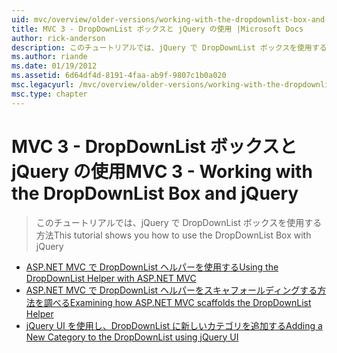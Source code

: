 ```yaml
---
uid: mvc/overview/older-versions/working-with-the-dropdownlist-box-and-jquery/index
title: MVC 3 - DropDownList ボックスと jQuery の使用 |Microsoft Docs
author: rick-anderson
description: このチュートリアルでは、jQuery で DropDownList ボックスを使用する方法
ms.author: riande
ms.date: 01/19/2012
ms.assetid: 6d64df4d-8191-4faa-ab9f-9807c1b0a020
msc.legacyurl: /mvc/overview/older-versions/working-with-the-dropdownlist-box-and-jquery
msc.type: chapter
---
```

<a name="mvc-3---working-with-the-dropdownlist-box-and-jquery"></a><span data-ttu-id="ad0d2-103">MVC 3 - DropDownList ボックスと jQuery の使用</span><span class="sxs-lookup"><span data-stu-id="ad0d2-103">MVC 3 - Working with the DropDownList Box and jQuery</span></span>
====================
> <span data-ttu-id="ad0d2-104">このチュートリアルでは、jQuery で DropDownList ボックスを使用する方法</span><span class="sxs-lookup"><span data-stu-id="ad0d2-104">This tutorial shows you how to use the DropDownList Box with jQuery</span></span>


- [<span data-ttu-id="ad0d2-105">ASP.NET MVC で DropDownList ヘルパーを使用する</span><span class="sxs-lookup"><span data-stu-id="ad0d2-105">Using the DropDownList Helper with ASP.NET MVC</span></span>](using-the-dropdownlist-helper-with-aspnet-mvc.md)
- [<span data-ttu-id="ad0d2-106">ASP.NET MVC で DropDownList ヘルパーをスキャフォールディングする方法を調べる</span><span class="sxs-lookup"><span data-stu-id="ad0d2-106">Examining how ASP.NET MVC scaffolds the DropDownList Helper</span></span>](examining-how-aspnet-mvc-scaffolds-the-dropdownlist-helper.md)
- [<span data-ttu-id="ad0d2-107">jQuery UI を使用し、DropDownList に新しいカテゴリを追加する</span><span class="sxs-lookup"><span data-stu-id="ad0d2-107">Adding a New Category to the DropDownList using jQuery UI</span></span>](adding-a-new-category-to-the-dropdownlist-using-jquery-ui.md)
